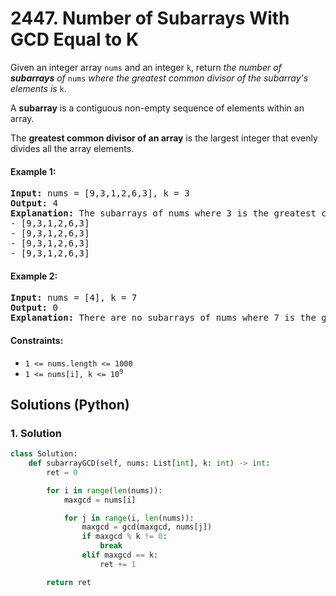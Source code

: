# 2447. Number of Subarrays With GCD Equal to K
Given an integer array `nums` and an integer `k`, return *the number of **subarrays** of* `nums` *where the greatest common divisor of the subarray's elements is* `k`.

A **subarray** is a contiguous non-empty sequence of elements within an array.

The **greatest common divisor of an array** is the largest integer that evenly divides all the array elements.

#### Example 1:
<pre>
<strong>Input:</strong> nums = [9,3,1,2,6,3], k = 3
<strong>Output:</strong> 4
<strong>Explanation:</strong> The subarrays of nums where 3 is the greatest common divisor of all the subarray's elements are:
- [9,3,1,2,6,3]
- [9,3,1,2,6,3]
- [9,3,1,2,6,3]
- [9,3,1,2,6,3]
</pre>

#### Example 2:
<pre>
<strong>Input:</strong> nums = [4], k = 7
<strong>Output:</strong> 0
<strong>Explanation:</strong> There are no subarrays of nums where 7 is the greatest common divisor of all the subarray's elements.
</pre>

#### Constraints:
* `1 <= nums.length <= 1000`
* <code>1 <= nums[i], k <= 10<sup>9</sup></code>

## Solutions (Python)

### 1. Solution
```Python
class Solution:
    def subarrayGCD(self, nums: List[int], k: int) -> int:
        ret = 0

        for i in range(len(nums)):
            maxgcd = nums[i]

            for j in range(i, len(nums)):
                maxgcd = gcd(maxgcd, nums[j])
                if maxgcd % k != 0:
                    break
                elif maxgcd == k:
                    ret += 1

        return ret
```
